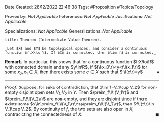 <div class="topSpace"></div>

Date Created: 28/12/2022 22:46:38
Tags: #Proposition #Topics/Topology

Proved by: _Not Applicable_
References: _Not Applicable_
Justifications: _Not Applicable_

Specializations: _Not Applicable_
Generalizations: _Not Applicable_

``` ad-Theorem
title: Theorem (Intermediate Value Theorem).

_Let $X$ and $Y$ be topological spaces, and consider a continuous function $f:X\to Y$. If $X$ is connected, then $\im f$ is connected._

```

**Remark.** In particular, this shows that for a continuous function $f:X\to\R$ with connected domain and any $y\in\R$, if $f\l(x_0\r)<y<f\l(x_1\r)$ for some $x_0,x_1\in X$, then there exists some $c\in X$ such that $f\l(c\r)=y$.<span style="float:right;">$\blacklozenge$</span>

---

_Proof_. Suppose, for sake of contradiction, that $\im f=V_1\cup V_2$ for non-empty disjoint open sets $V_1,V_2$ in $Y$. Then $\preim_f\!\l(V_1\r)$ and $\preim_f\!\l(V_2\r)$ are non-empty, and they are disjoint since if there exists some $x\in\preim_f\!\l(V_1\r)\cap\preim_f\!\l(V_2\r)$, then $f\l(x\r)\in V_1\cap V_2$. By continuity of $f$, the two sets are also open in $X$, contradicting the connectedness of $X$.<span style="float:right;">$\blacksquare$</span>
